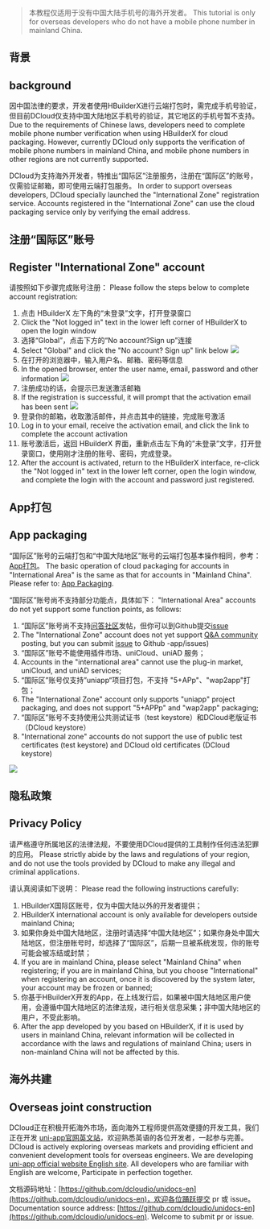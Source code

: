 > 本教程仅适用于没有中国大陆手机号的海外开发者。
> This tutorial is only for overseas developers who do not have a mobile phone number in mainland China.

## 背景
## background

因中国法律的要求，开发者使用HBuilderX进行云端打包时，需完成手机号验证，但目前DCloud仅支持中国大陆地区手机号的验证，其它地区的手机号暂不支持。
Due to the requirements of Chinese laws, developers need to complete mobile phone number verification when using HBuilderX for cloud packaging. However, currently DCloud only supports the verification of mobile phone numbers in mainland China, and mobile phone numbers in other regions are not currently supported.

DCloud为支持海外开发者，特推出“国际区”注册服务，注册在“国际区”的账号，仅需验证邮箱，即可使用云端打包服务。
In order to support overseas developers, DCloud specially launched the "International Zone" registration service. Accounts registered in the "International Zone" can use the cloud packaging service only by verifying the email address.

## 注册“国际区”账号
## Register "International Zone" account

请按照如下步骤完成账号注册：
Please follow the steps below to complete account registration:
1. 点击 HBuilderX 左下角的“未登录”文字，打开登录窗口
1. Click the "Not logged in" text in the lower left corner of HBuilderX to open the login window
2. 选择“Global”，点击下方的“No account?Sign up”连接
2. Select "Global" and click the "No account? Sign up" link below
![](https://web-assets.dcloud.net.cn/unidoc/zh/intern-01.png)
3. 在打开的浏览器中，输入用户名、邮箱、密码等信息
3. In the opened browser, enter the user name, email, password and other information
![](https://web-assets.dcloud.net.cn/unidoc/zh/intern-02.png)
4. 注册成功的话，会提示已发送激活邮箱
4. If the registration is successful, it will prompt that the activation email has been sent
![](https://web-assets.dcloud.net.cn/unidoc/zh/intern-03.png)
5. 登录你的邮箱，收取激活邮件，并点击其中的链接，完成账号激活
5. Log in to your email, receive the activation email, and click the link to complete the account activation
6. 账号激活后，返回 HBuilderX 界面，重新点击左下角的”未登录”文字，打开登录窗口，使用刚才注册的账号、密码，完成登录。
6. After the account is activated, return to the HBuilderX interface, re-click the "Not logged in" text in the lower left corner, open the login window, and complete the login with the account and password just registered.

## App打包
## App packaging

“国际区”账号的云端打包和“中国大陆地区”账号的云端打包基本操作相同，参考：[App打包](https://uniapp.dcloud.net.cn/tutorial/app-base.html)。
The basic operation of cloud packaging for accounts in "International Area" is the same as that for accounts in "Mainland China". Please refer to: [App Packaging](https://uniapp.dcloud.net.cn/tutorial/app-base.html).

“国际区”账号尚不支持部分功能点，具体如下：
"International Area" accounts do not yet support some function points, as follows:
1. “国际区”账号尚不支持[问答社区](https://ask.dcloud.net.cn)发帖，但你可以到Github提交[issue](https://github.com/dcloudio/uni-app/issues)
1. The "International Zone" account does not yet support [Q&A community](https://ask.dcloud.net.cn) posting, but you can submit [issue](https://github.com/dcloudio/uni) to Github -app/issues)
2. “国际区”账号不能使用插件市场、uniCloud、uniAD 服务；
2. Accounts in the "international area" cannot use the plug-in market, uniCloud, and uniAD services;
3. “国际区”账号仅支持”uniapp“项目打包，不支持 "5+APp"、"wap2app"打包；
3. The "International Zone" account only supports "uniapp" project packaging, and does not support "5+APPp" and "wap2app" packaging;
4. “国际区”账号不支持使用公共测试证书（test keystore）和DCloud老版证书（DCloud keystore）
4. "International zone" accounts do not support the use of public test certificates (test keystore) and DCloud old certificates (DCloud keystore)

![](https://web-assets.dcloud.net.cn/unidoc/zh/intern-06.png)

## 隐私政策
## Privacy Policy

请严格遵守所属地区的法律法规，不要使用DCloud提供的工具制作任何违法犯罪的应用。
Please strictly abide by the laws and regulations of your region, and do not use the tools provided by DCloud to make any illegal and criminal applications.

请认真阅读如下说明：
Please read the following instructions carefully:
1. HBuilderX国际区账号，仅为中国大陆以外的开发者提供；
1. HBuilderX international account is only available for developers outside mainland China;
2. 如果你身处中国大陆地区，注册时请选择“中国大陆地区”；如果你身处中国大陆地区，但注册账号时，却选择了“国际区”，后期一旦被系统发现，你的账号可能会被冻结或封禁；
2. If you are in mainland China, please select "Mainland China" when registering; if you are in mainland China, but you choose "International" when registering an account, once it is discovered by the system later, your account may be frozen or banned;
3. 你基于HBuilderX开发的App，在上线发行后，如果被中国大陆地区用户使用，会遵循中国大陆地区的法律法规，进行相关信息采集；非中国大陆地区的用户，不受此影响。
3. After the app developed by you based on HBuilderX, if it is used by users in mainland China, relevant information will be collected in accordance with the laws and regulations of mainland China; users in non-mainland China will not be affected by this.

## 海外共建
## Overseas joint construction

DCloud正在积极开拓海外市场，面向海外工程师提供高效便捷的开发工具，我们正在开发 [uni-app官网英文站](https://en.uniapp.dcloud.io)，欢迎熟悉英语的各位开发者，一起参与完善。
DCloud is actively exploring overseas markets and providing efficient and convenient development tools for overseas engineers. We are developing [uni-app official website English site](https://en.uniapp.dcloud.io). All developers who are familiar with English are welcome, Participate in perfection together.

文档源码地址：[https://github.com/dcloudio/unidocs-en](https://github.com/dcloudio/unidocs-en)，欢迎各位踊跃提交 pr 或 issue。
Documentation source address: [https://github.com/dcloudio/unidocs-en](https://github.com/dcloudio/unidocs-en). Welcome to submit pr or issue.